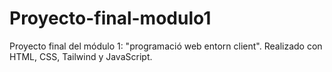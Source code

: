 # Proyecto-final-modulo1
Proyecto final del módulo 1: "programació web entorn client". Realizado con HTML, CSS, Tailwind y JavaScript.
